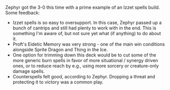 Zephyr got the 3-0 this time with a prime example of an Izzet spells build. Some feedback:

- Izzet spells is so easy to oversupport. In this case, Zephyr passed up a bunch of cantrips and still had plenty to work with in the end. This is something I'm aware of, but not sure yet what (if anything) to do about it.
- Proft's Eidetic Memory was very strong - one of the main win conditions alongside Sprite Dragon and Thing in the Ice.
- One option for trimming down this deck would be to cut some of the more generic burn spells in favor of more situational / synergy driven ones, or to reduce reach by e.g., using more sorcery or creature-only damage spells.
- Counterspells felt good, according to Zephyr. Dropping a threat and protecting it to victory was a common play.
